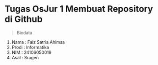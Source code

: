 # Tugas OsJur 1 Membuat Repository di Github
>Biodata
1. Nama  : Faiz Satria Ahimsa
2. Prodi  : Informatika
3. NIM  : 24106050019
4. Asal  : Sragen

